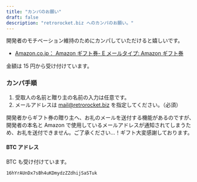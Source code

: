 ```yaml
---
title: "カンパのお願い"
draft: false
description: "retrorocket.biz へのカンパのお願い。"
---
```


開発者のモチベーション維持のためにカンパしていただけると嬉しいです。

- [Amazon.co.jp： Amazon ギフト券- E メールタイプ: Amazon ギフト券](https://www.amazon.co.jp/gp/product/B004N3APDM/)

金額は 15 円から受け付けています。

### カンパ手順

1. 受取人の名前と贈り主の名前の入力は任意です。
1. メールアドレスは <mail@retrorocket.biz> を指定してください。（必須）

開発者からギフト券の贈り主へ、お礼のメールを送付する機能があるのですが、 開発者の本名と Amazon で使用しているメールアドレスが通知されてしまうため、お礼を送付できません。ご了承ください…！ギフト大変感謝しております。

#### BTC アドレス

BTC も受け付けています。

`16hYrAUnDx7sBh4uKDmydzZZdhijSaSTuk`
